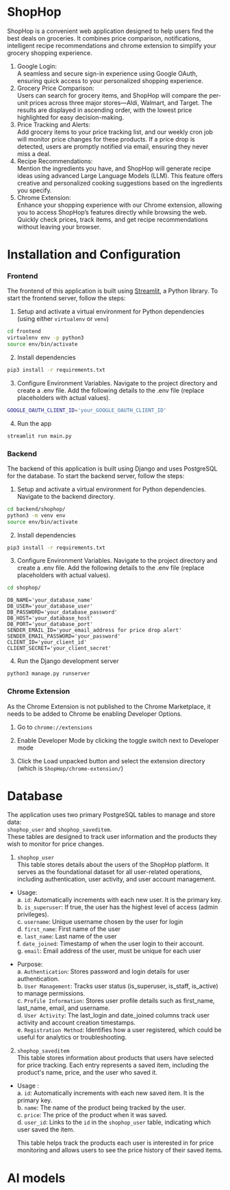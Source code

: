 # ShopHop
ShopHop is a convenient web application designed to help users find the best deals on groceries. It combines price comparison, notifications, intelligent recipe recommendations and chrome extension to simplify your grocery shopping experience.  
1. Google Login:  
A seamless and secure sign-in experience using Google OAuth, ensuring quick access to your personalized shopping experience.  
2. Grocery Price Comparison:  
Users can search for grocery items, and ShopHop will compare the per-unit prices across three major stores—Aldi, Walmart, and Target. The results are displayed in ascending order, with the lowest price highlighted for easy decision-making.  
3. Price Tracking and Alerts:  
Add grocery items to your price tracking list, and our weekly cron job will monitor price changes for these products. If a price drop is detected, users are promptly notified via email, ensuring they never miss a deal.  
4. Recipe Recommendations:  
Mention the ingredients you have, and ShopHop will generate recipe ideas using advanced Large Language Models (LLM). This feature offers creative and personalized cooking suggestions based on the ingredients you specify.  
5. Chrome Extension:  
Enhance your shopping experience with our Chrome extension, allowing you to access ShopHop’s features directly while browsing the web. Quickly check prices, track items, and get recipe recommendations without leaving your browser.  
  
# Installation and Configuration  
### Frontend

The frontend of this application is built using [Streamlit](https://streamlit.io/), a Python library. To start the frontend server, follow the steps:

1. Setup and activate a virtual environment for Python dependencies (using either `virtualenv` or `venv`)
```bash
cd frontend
virtualenv env -p python3
source env/bin/activate
```

2. Install dependencies
```bash
pip3 install -r requirements.txt
```
  
3. Configure Environment Variables. Navigate to the project directory and create a .env file. Add the following details to the .env file (replace placeholders with actual values).
```bash
GOOGLE_OAUTH_CLIENT_ID='your_GOOGLE_OAUTH_CLIENT_ID'
``` 

4. Run the app
```bash
streamlit run main.py
```

### Backend

The backend of this application is built using Django and uses PostgreSQL for the database. To start the backend server, follow the steps:

1. Setup and activate a virtual environment for Python dependencies. Navigate to the backend directory.
```bash
cd backend/shophop/
python3 -m venv env
source env/bin/activate
```

2. Install dependencies
```bash
pip3 install -r requirements.txt
```

3. Configure Environment Variables. Navigate to the project directory and create a .env file. Add the following details to the .env file (replace placeholders with actual values).
```bash
cd shophop/
```
```
DB_NAME='your_database_name'
DB_USER='your_database_user'
DB_PASSWORD='your_database_password'
DB_HOST='your_database_host'
DB_PORT='your_database_port'
SENDER_EMAIL_ID='your_email_address for price drop alert'
SENDER_EMAIL_PASSWORD='your_password'
CLIENT_ID='your_client_id'
CLIENT_SECRET='your_client_secret'
```

4. Run the Django development server
```bash
python3 manage.py runserver
```  

### Chrome Extension

As the Chrome Extension is not published to the Chrome Marketplace, it needs to be added to Chrome be enabling Developer Options.

1. Go to `chrome://extensions`

2. Enable Developer Mode by clicking the toggle switch next to Developer mode

3. Click the Load unpacked button and select the extension directory (which is `ShopHop/chrome-extension/`)


# Database  
The application uses two primary PostgreSQL tables to manage and store data:  
`shophop_user` and `shophop_saveditem`.  
These tables are designed to track user information and the products they wish to monitor for price changes.  
1. `shophop_user`  
This table stores details about the users of the ShopHop platform. It serves as the foundational dataset for all user-related operations, including authentication, user activity, and user account management.  

* Usage:  
    a. `id`: Automatically increments with each new user. It is the primary key.  
    b. `is_superuser`: If true, the user has the highest level of access (admin privileges).  
    c. `username`: Unique username chosen by the user for login  
    d. `first_name`: First name of the user  
    e. `last_name`: Last name of the user  
    f. `date_joined`: Timestamp of when the user login to their account.   
    g. `email`: Email address of the user, must be unique for each user  
    
* Purpose:  
    a. `Authentication`: Stores password and login details for user authentication.  
    b. `User Management`: Tracks user status (is_superuser, is_staff, is_active) to manage permissions.  
    c. `Profile Information`: Stores user profile details such as first_name, last_name, email, and username.   
    d.  `User Activity`: The last_login and date_joined columns track user activity and account creation timestamps.  
    e. `Registration Method`: Identifies how a user registered, which could be useful for analytics or troubleshooting.  

2. `shophop_saveditem`  
This table stores information about products that users have selected for price tracking. Each entry represents a saved item, including the product's name, price, and the user who saved it.  
* Usage :  
    a. `id`: Automatically increments with each new saved item. It is the primary key.  
    b. `name`: The name of the product being tracked by the user.  
    c. `price`: The price of the product when it was saved.  
    d. `user_id`: Links to the `id` in the `shophop_user` table, indicating which user saved the item.  
    
    This table helps track the products each user is interested in for price monitoring and allows users to see the price history of their saved items.  

# AI models
   
